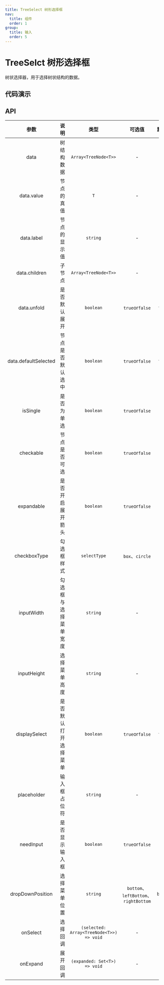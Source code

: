 ```yaml
---
title: TreeSelect 树形选择框
nav:
  title: 组件
  order: 1
group:
  title: 输入
  order: 5
---
```


# TreeSelct 树形选择框

树状选择器，用于选择树状结构的数据。

## 代码演示

<code src="./demo/basic.tsx"></code>

<!-- 
<code src="./demo/trigger.tsx"></code>

<code src="./demo/forbidden.tsx"></code>

<code src="./demo/location.tsx"></code>  -->

## API

| 参数 | 说明 | 类型 | 可选值 | 默认值 |
| :---: | :---: | :---: | :---: | :---: |
| data | 树结构数据 | `Array<TreeNode<T>>` | - | - |
| data.value | 节点的真值 | `T` | - | - |
| data.label | 节点的显示值 | `string` | - | - |
| data.children | 子节点 | `Array<TreeNode<T>>` | - | - |
| data.unfold | 是否默认展开 | `boolean` | `true`or`false` | `false` |
| data.defaultSelected | 节点是否默认选中 | `boolean` | `true`or`false` | `false` |
| isSingle | 是否为单选 | `boolean` | `true`or`false` | `true` |
| checkable | 节点是否可选 | `boolean` | `true`or`false` | `true` |
| expandable | 是否开启展开箭头 | `boolean` | `true`or`false` | `true` |
| checkboxType | 勾选框样式 | `selectType` | `box`、`circle` | `box` |
| inputWidth | 勾选框与选择菜单宽度 | `string` | - | - |
| inputHeight | 选择菜单高度 | `string` | - | - |
| displaySelect | 是否默认打开选择菜单 | `boolean` | `true`or`false` | `false` |
| placeholder | 输入框占位符 | `string` | - | - |
| needInput | 是否显示输入框 | `boolean` | `true`or`false` | `true` |
| dropDownPosition | 选择菜单位置 | `string` | `bottom`、`leftBottom`、`rightBottom` | `bottom` |
| onSelect | 选择回调 | `(selected: Array<TreeNode<T>>) => void` | - | - |
| onExpand | 展开回调 | `(expanded: Set<T>) => void` | - | - |
